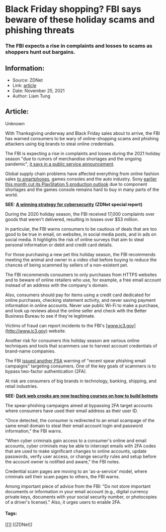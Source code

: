# Black Friday shopping? FBI says beware of these holiday scams and phishing threats
### The FBI expects a rise in complaints and losses to scams as shoppers hunt out bargains.

## Information:
+ Source: ZDNet
+ Link: [article](https://www.zdnet.com/article/black-friday-shopping-fbi-says-beware-of-these-holiday-scams-and-phishing-threats/)
+ Date: November 25, 2021
+ Author: Liam Tung


## Article:
Unknown

With Thanksgiving underway and Black Friday sales about to arrive, the FBI has warned consumers to be wary of online-shopping scams and phishing attackers using big brands to steal online credentials. 

The FBI is expecting a rise in complaints and losses during the 2021 holiday season "due to rumors of merchandise shortages and the ongoing pandemic", [it says in a public service announcement](https://www.ic3.gov/Media/Y2021/PSA211124). 


Global supply chain problems have affected everything from online fashion sales [to smartphones](https://www.zdnet.com/article/smartphones-apple-gains-on-samsung-but-total-sales-drop-due-to-component-shortages/), games consoles and the auto industry. Sony [earlier this month cut its PlayStation 5 production outlook](https://www.reuters.com/technology/sony-cuts-playstation-5-production-outlook-due-component-snag-bloomberg-news-2021-11-11/) due to component shortages and the games console remains hard to buy in many parts of the world. 

**SEE:** [**A winning strategy for cybersecurity**](http://www.zdnet.com/topic/a-winning-strategy-for-cybersecurity/#link=%7B%22role%22:%22standard%22,%22href%22:%22http://www.zdnet.com/topic/a-winning-strategy-for-cybersecurity/%22,%22target%22:%22_blank%22,%22absolute%22:%22%22,%22linkText%22:%22%3Cstrong%3EA%20winning%20strategy%20for%20cybersecurity%3C/strong%3E%22%7D) **(ZDNet special report)**

During the 2020 holiday season, the FBI received 17,000 complaints over goods that weren't delivered, resulting in losses over $53 million. 

In particular, the FBI warns consumers to be cautious of deals that are too good to be true in email, on websites, in social media posts, and in ads on social media. It highlights the risk of online surveys that aim to steal personal information or debit and credit card details. 

For those purchasing a new pet this holiday season, the FBI recommends meeting the animal and owner in a video chat before buying to reduce the chances of being scammed by sellers of a non-existent pet. 






The FBI recommends consumers to only purchases from HTTPS websites and to beware of online retailers who use, for example, a free email account instead of an address with the company's domain. 

Also, consumers should pay for items using a credit card dedicated for online purchases, checking statement activity, and never saving payment information in online accounts. Never use public Wi-Fi to make a purchase, and look up reviews about the online seller and check with the Better Business Bureau to see if they're legitimate. 

Victims of fraud can report incidents to the FBI's [www.ic3.gov](http://www.ic3.gov) website. 

Another risk for consumers this holiday season are various online techniques and tools that scammers use to harvest account credentials of brand-name companies. 

The FBI [issued another PSA](https://www.ic3.gov/Media/Y2021/PSA211123) warning of "recent spear phishing email campaigns" targeting consumers. One of the key goals of scammers is to bypass two-factor authentication (2FA). 

At risk are consumers of big brands in technology, banking, shipping, and retail industries.

**SEE:** [**Dark web crooks are now teaching courses on how to build botnets**](https://www.zdnet.com/article/college-for-cyber-criminals-dark-web-crooks-are-teaching-courses-on-how-to-build-botnets/#link=%7B%22role%22:%22standard%22,%22href%22:%22https://www.zdnet.com/article/college-for-cyber-criminals-dark-web-crooks-are-teaching-courses-on-how-to-build-botnets/%22,%22target%22:%22_blank%22,%22absolute%22:%22%22,%22linkText%22:%22Dark%20web%20crooks%20are%20now%20teaching%20courses%20on%20how%20to%20build%20botnets%22%7D)

The spear-phishing campaigns aimed at bypassing 2FA target accounts where consumers have used their email address as their user ID. 

"Once detected, the consumer is redirected to an email scampage of the same email domain to steal their email account login and password information," the FBI warns.  

"When cyber criminals gain access to a consumer's online and email accounts, cyber criminals may be able to intercept emails with 2FA codes that are used to make significant changes to online accounts, update passwords, verify user access, or change security rules and setup before the account owner is notified and aware," the FBI notes. 

Credential scam pages are moving to an 'as-a-service' model, where criminals sell their scam pages to others, the FBI warns. 

Among important piece of advice from the FBI: "Do not store important documents or information in your email account (e.g., digital currency private keys, documents with your social security number, or photocopies of a driver's license)." Also, it urges users to enable 2FA. 





#### Tags:
[[]] [[ZDNet]]
